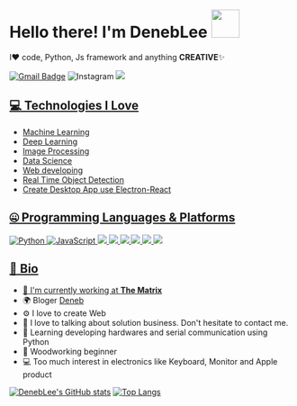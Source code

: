 # Hello there! I'm DenebLee <img src="https://i.pinimg.com/originals/dd/be/1f/ddbe1f911d676f198bdfc9b2346ac1e4.gif" width="50px">

I❤️ code, Python, Js framework and anything **CREATIVE**✨

[![Gmail Badge](https://img.shields.io/badge/-lgsgst5613@gmail.com-c14438?style=flat-square&logo=Gmail&logoColor=white&link=mailto:lgsgst5613@gmail.com)](mailto:lgsgst5613@gmail.com) ![Instagram](http://img.shields.io/badge/-Instagram-E4405F.svg?style=flat-square&logo=instagram&logoColor=white&&locoColor=white) <a href="https://hits.seeyoufarm.com"><img src="https://hits.seeyoufarm.com/api/count/incr/badge.svg?url=https%3A%2F%2Fgithub.com%2Flgsgst5613&count_bg=%23C1357C&title_bg=%23AD2D2D&icon=spotlight.svg&icon_color=%23E7E7E7&title=hits&edge_flat=false"/>


## 💻 Technologies I Love

- Machine Learning
- Deep Learning
- Image Processing
- Data Science
- Web developing
- Real Time Object Detection
- Create Desktop App use Electron-React

## 🤐 Programming Languages & Platforms

<img alt="Python" src="https://img.shields.io/badge/python%20-%2314354C.svg?&style=for-the-badge&logo=python&logoColor=white"/> <img alt="JavaScript" src="https://img.shields.io/badge/javascript%20-%23323330.svg?&style=for-the-badge&logo=javascript&logoColor=%23F7DF1E"/>  <img src="https://img.shields.io/badge/React%20-61DAFB?&style=for-the-badge&logo=react&logoColor=white" href="https://ko.reactjs.org/" /> <img src="https://img.shields.io/badge/Tensorflow%20-FF6F00.svg?&style=for-the-badge&logo=tensorflow&logoColor=white" href="https://www.tensorflow.org/"/> <img src="https://img.shields.io/badge/AWS%20-232F3E.svg?&style=for-the-badge&logo=amazon-aws&logoColor=white" href="https://aws.amazon.com/ko/free/?trk=ps_a134p000003yHYmAAM&trkCampaign=acq_paid_search_brand&sc_channel=PS&sc_campaign=acquisition_KR&sc_publisher=Google&sc_category=Core-Main&sc_country=KR&sc_geo=APAC&sc_outcome=acq&sc_detail=aws&sc_content=Brand_Core_aws_e&sc_segment=444218215904&sc_medium=ACQ-P|PS-GO|Brand|Desktop|SU|Core-Main|Core|KR|EN|Text&s_kwcid=AL!4422!3!444218215904!e!!g!!aws&ef_id=CjwKCAjwr56IBhAvEiwA1fuqGnz7MOIRMOQrfFrTom-cotqLUrSXOCkxwfaf5FuyyevVc7-OHXXsqxoCMqcQAvD_BwE:G:s&s_kwcid=AL!4422!3!444218215904!e!!g!!aws"/> <img src="https://img.shields.io/badge/pythoch%20-FF0000.svg?&style=for-the-badge&logo=pytorch&logoColor=white" href="https://pytorch.org/"/> <img src="https://img.shields.io/badge/Node.js%20-339933.svg?&style=for-the-badge&logo=nodejs&logoColor=white" href="https://nodejs.org/ko/"/> <img src="https://img.shields.io/badge/TypeScript%20-B366F6.svg?&style=for-the-badge&logo=typescript&logoColor=white" href="https://www.typescriptlang.org/"/>
</p>



## 📘 Bio

- 🏢 I'm currently working at **[The Matrix](https://www.m47rix.com)**
- 🌍 Bloger [Deneb](https://velog.io/@lgsgst5613/?q=q)
- ⚙️ I love to create Web 
- 💬 I love to talking about solution business. Don't hesitate to contact me.
- 🌱 Learning developing hardwares and serial communication using Python
- 🎄 Woodworking beginner
- 💻 Too much interest in electronics like Keyboard, Monitor and Apple product


[![DenebLee's GitHub stats](https://github-readme-stats.vercel.app/api?username=DenebLee&theme=react&show_icons=true&hide=contribs,prs&cache_seconds=1800)](https://github.com/DenebLee)
[![Top Langs](https://github-readme-stats.vercel.app/api/top-langs/?username=Deneblee&layout=compact&theme=dracula)](https://github.com/Deneblee)


